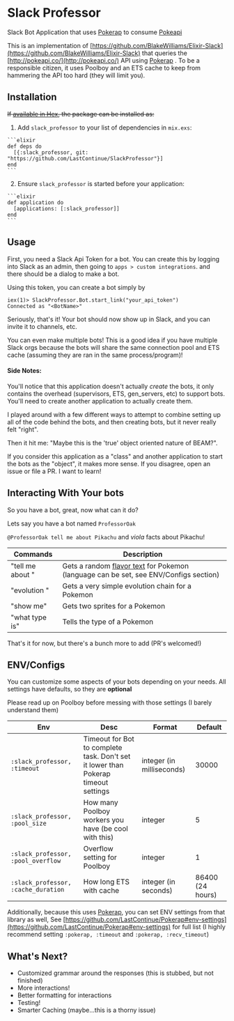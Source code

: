 # Slack Professor

Slack Bot Application that uses [Pokerap]("https://github.com/LastContinue/Pokerap") to consume [Pokeapi](http://pokeapi.co)

This is an implementation of [https://github.com/BlakeWilliams/Elixir-Slack](https://github.com/BlakeWilliams/Elixir-Slack) that
queries the [http://pokeapi.co/](http://pokeapi.co/) API using [Pokerap]("https://github.com/LastContinue/Pokerap") . To be a responsible citizen, it uses
Poolboy and an ETS cache to keep from hammering the API too hard (they will limit you).

## Installation

~~If [available in Hex](https://hex.pm/docs/publish), the package can be installed as:~~

  1. Add `slack_professor` to your list of dependencies in `mix.exs`:

    ```elixir
    def deps do
      [{:slack_professor, git: "https://github.com/LastContinue/SlackProfessor"}]
    end
    ```

  2. Ensure `slack_professor` is started before your application:

    ```elixir
    def application do
      [applications: [:slack_professor]]
    end
    ```

## Usage
First, you need a Slack Api Token for a bot. You can create this by logging into Slack as an admin, then
going to `apps > custom integrations`. and there should be a dialog to make a bot.

Using this token, you can create a bot simply by

    iex(1)> SlackProfessor.Bot.start_link("your_api_token")
    Connected as "<BotName>"

Seriously, that's it! Your bot should now show up in Slack, and you can invite it to channels, etc.

You can even make multiple bots! This is a good idea if you have multiple Slack orgs because
the bots will share the same connection pool and ETS cache (assuming they are ran in the same process/program)!

#### Side Notes:
You'll notice that this application doesn't actually _create_ the bots, it only contains
the overhead (supervisors, ETS, gen_servers, etc) to support bots. You'll need to create another
application to actually create them.

I played around with a few different ways to attempt to combine setting up all of the code
behind the bots, and then creating bots, but it never really felt "right".

Then it hit me: "Maybe this is the 'true' object oriented nature of BEAM?".

If you consider this application as a "class" and another application to start the bots as
the "object", it makes more sense. If you disagree, open an issue or file a PR. I want to learn!

## Interacting With Your bots

So you have a bot, great, now what can it do?

Lets say you have a bot named `ProfessorOak`

`@ProfessorOak tell me about Pikachu` and _viola_ facts about Pikachu!

|Commands| Description |
|--------|-------------|
|"tell me about "| Gets a random [flavor text](http://pokeapi.co/docsv2/#common-models) for Pokemon (language can be set, see ENV/Configs section)|
|"evolution "| Gets a very simple evolution chain for a Pokemon|
|"show me"| Gets two sprites for a Pokemon|
|"what type is"| Tells the type of a Pokemon|

That's it for now, but there's a bunch more to add (PR's welcomed!)

## ENV/Configs

You can customize some aspects of your bots depending on your needs. All settings have defaults, so they are
**optional**

Please read up on Poolboy
before messing with those settings (I barely understand them)

|  Env  | Desc | Format | Default
|-------|------|--------|--------|
|`:slack_professor, :timeout`| Timeout for Bot to complete task. Don't set it lower than Pokerap timeout settings| integer (in milliseconds)| 30000 |
| `:slack_professor, :pool_size`| How many Poolboy workers you have (be cool with this)| integer | 5 |
| `:slack_professor, :pool_overflow`| Overflow setting for Poolboy | integer | 1 |
| `:slack_professor, :cache_duration`| How long ETS with cache | integer (in seconds)| 86400 (24 hours) |

Additionally, because this uses [Pokerap](https://github.com/LastContinue/Pokerap), you can set ENV settings from that library as well, See
[https://github.com/LastContinue/Pokerap#env-settings](https://github.com/LastContinue/Pokerap#env-settings)
for full list (I highly recommend setting `:pokerap, :timeout` and `:pokerap, :recv_timeout`)

## What's Next?
* Customized grammar around the responses (this is stubbed, but not finished)
* More interactions!
* Better formatting for interactions
* Testing!
* Smarter Caching (maybe...this is a thorny issue)
